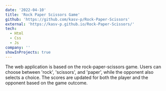 ```yaml
---
date: '2022-04-10'
title: 'Rock Paper Scissors Game'
github: 'https://github.com/kasv-p/Rock-Paper-Scissors'
external: 'https://kasv-p.github.io/Rock-Paper-Scissors/'
tech:
  - Html
  - Css
  - Js
company: ''
showInProjects: true
---
```


The web application is based on the rock-paper-scissors game. Users can choose between 'rock', 'scissors', and 'paper', while the opponent also selects a choice. The scores are updated for both the player and the opponent based on the game outcome.